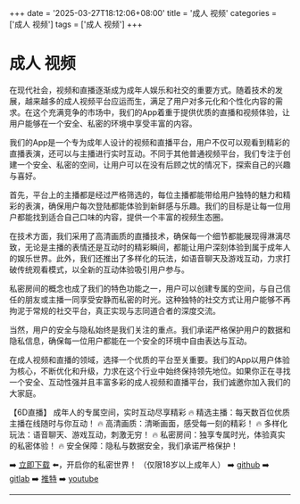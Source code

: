 +++
date = '2025-03-27T18:12:06+08:00'
title = '成人 视频'
categories = ['成人 视频']
tags = ['成人 视频']
+++

# 成人 视频

在现代社会，视频和直播逐渐成为成年人娱乐和社交的重要方式。随着技术的发展，越来越多的成人视频平台应运而生，满足了用户对多元化和个性化内容的需求。在这个充满竞争的市场中，我们的App着重于提供优质的直播和视频体验，让用户能够在一个安全、私密的环境中享受丰富的内容。

我们的App是一个专为成年人设计的视频和直播平台，用户不仅可以观看到精彩的直播表演，还可以与主播进行实时互动。不同于其他普通视频平台，我们专注于创建一个安全、私密的空间，让用户可以在没有后顾之忧的情况下，探索自己的兴趣与喜好。

首先，平台上的主播都是经过严格筛选的，每位主播都能带给用户独特的魅力和精彩的表演，确保用户每次登陆都能体验到新鲜感与乐趣。我们的目标是让每一位用户都能找到适合自己口味的内容，提供一个丰富的视频生态圈。

在技术方面，我们采用了高清画质的直播技术，确保每一个细节都能展现得淋漓尽致，无论是主播的表情还是互动时的精彩瞬间，都能让用户深刻体验到属于成年人的娱乐世界。此外，我们还推出了多样化的玩法，如语音聊天及游戏互动，力求打破传统观看模式，以全新的互动体验吸引用户参与。

私密房间的概念也成了我们的特色功能之一，用户可以创建专属的空间，与自己信任的朋友或主播一同享受安静而私密的时光。这种独特的社交方式让用户能够不再拘泥于常规的社交平台，真正实现与志同道合者的深度交流。

当然，用户的安全与隐私始终是我们关注的重点。我们承诺严格保护用户的数据和隐私信息，确保每一位用户都能在一个安全的环境中自由表达与互动。

在成人视频和直播的领域，选择一个优质的平台至关重要。我们的App以用户体验为核心，不断优化和升级，力求在这个行业中始终保持领先地位。如果你正在寻找一个安全、互动性强并且丰富多彩的成人视频和直播平台，我们诚邀你加入我们的大家庭。

【6D直播】
成年人的专属空间，实时互动尽享精彩
🔥 精选主播：每天数百位优质主播在线随时与你互动！
🔥 高清画质：清晰画面，感受每一刻的精彩！
🔥 多样化玩法：语音聊天、游戏互动，刺激无穷！
🔥 私密房间：独享专属时光，体验真实的私密体验！
🔥 安全保障：隐私与数据安全，我们承诺严格保护！

➡️ [立即下载](https://down123.s3.ap-east-1.amazonaws.com/down/down.html?channelCode=blog) ⬅️，开启你的私密世界！
（仅限18岁以上成年人）
➡️ [github](https://aldult-live.github.io/)
➡️ [gitlab](https://seo-09598d.gitlab.io/)
➡️ [推特](https://x.com/wegame33)
➡️ [youtube](https://www.youtube.com/@6Dlive)

---
